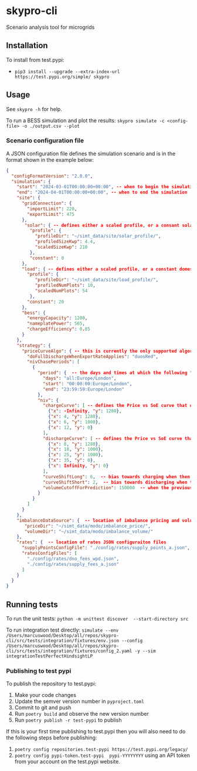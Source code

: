 # skypro-cli
Scenario analysis tool for microgrids

## Installation

To install from test.pypi:
- `pip3 install --upgrade --extra-index-url https://test.pypi.org/simple/ skypro`

## Usage
See `skypro -h` for help.

To run a BESS simulation and plot the results: `skypro simulate -c <config-file> -o ./output.csv --plot`


### Scenario configuration file

A JSON configuration file defines the simulation scenario and is in the format shown in the example below:
```json
{
  "configFormatVersion": "2.0.0",
  "simulation": {
    "start": "2024-03-01T00:00:00+00:00", -- when to begin the simulation 
    "end": "2024-04-01T00:00:00+00:00", -- when to end the simulation
    "site": {
      "gridConnection": {
        "importLimit": 220,
        "exportLimit": 475
      },
       "solar": { -- defines either a scaled profile, or a consant solar output
         "profile": {
           "profileDir": "~/simt_data/site/solar_profile/",
           "profiledSizeKwp": 4.4,
           "scaledSizeKwp": 210
         },
         "constant": 0
      },
      "load": { -- defines either a scaled profile, or a constant domestic load
        "profile": {
           "profileDir": "~/simt_data/site/load_profile/",
           "profiledNumPlots": 10,
           "scaledNumPlots": 54
         },
        "constant": 20
      },
      "bess": {
        "energyCapacity": 1280,
        "nameplatePower": 565,
        "chargeEfficiency": 0.85
      }
    },
    "strategy": {
      "priceCurveAlgo": { -- this is currently the only supported algorithm
        "doFullDischargeWhenExportRateApplies": "duosRed",
        "nivChasePeriods": [
          {
            "period": {  -- the days and times at which the following "niv chasing" configuration applies
              "days": "all:Europe/London",
              "start": "00:00:00:Europe/London",
              "end": "23:59:59:Europe/London"
            },
            "niv": {
              "chargeCurve": [ -- defines the Price vs SoE curve that defines when the battery should charge 
                {"x": -Infinity, "y": 1280},
                {"x": 4, "y": 1280},
                {"x": 6, "y": 1000},
                {"x": 12, "y": 0}
              ],
              "dischargeCurve": [ -- defines the Price vs SoE curve that defines when the battery should discharge
                {"x": 8, "y": 1280},
                {"x": 18, "y": 1000},
                {"x": 25, "y": 1000},
                {"x": 35, "y": 0},
                {"x": Infinity, "y": 0}
              ],
              "curveShiftLong": 6,  -- bias towards charging when then the imbalance volume is negative
              "curveShiftShort": 2,  -- bias towards discharging when then the imbalance volume is positive
              "volumeCutoffForPrediction": 150000  -- when the previous imbalance volume is larger than this number, then the imbalance price from the previous SP is used for the first 10 minutes of the next SP 
            }
          }
        ]
      }
    },
    "imbalanceDataSource": {  -- location of imbalance pricing and volume data
       "priceDir": "~/simt_data/modo/imbalance_price/",
       "volumeDir": "~/simt_data/modo/imbalance_volume/"
    },
    "rates": {  -- location of rates JSON configuraiton files
      "supplyPointsConfigFile": "./config/rates/supply_points_a.json",
      "ratesConfigFiles": [
        "./config/rates/dno_fees_wpd.json",
        "./config/rates/supply_fees_a.json"
      ]
    }
  }
}
```

## Running tests
To run the unit tests: `python -m unittest discover  --start-directory src`

To run integration test directly: `simulate --env /Users/marcuswood/Desktop/all/repos/skypro-cli/src/tests/integration/fixtures/env.json --config /Users/marcuswood/Desktop/all/repos/skypro-cli/src/tests/integration/fixtures/config_2.yaml -y --sim integrationTestPerfectHindsightLP`

### Publishing to test pypi
To publish the repository to test.pypi:
1. Make your code changes
2. Update the semver version number in `pyproject.toml`
3. Commit to git and push
4. Run `poetry build` and observe the new version number
5. Run `poetry publish -r test-pypi` to publish

If this is your first time publishing to test.pypi then you will also need to do the following steps before publishing:
1. `poetry config repositories.test-pypi https://test.pypi.org/legacy/`
2. `poetry config pypi-token.test-pypi  pypi-YYYYYYYY` using an API token from your account on the test.pypi website.
